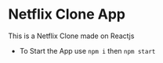 # Netflix Clone App

This is a Netflix Clone made on Reactjs

- To Start the App use `npm i` then `npm start`

